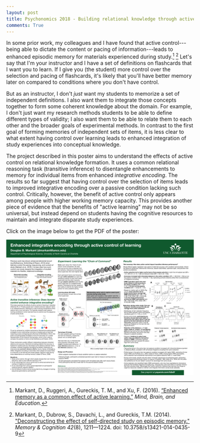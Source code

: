 ```yaml
---
layout: post
title: Psychonomics 2018 - Building relational knowledge through active control
comments: True
---
```


In some prior work, my colleagues and I have found that active control---being able to dictate the content or pacing of information---leads to enhanced episodic memory for materials experienced during study.[^1] [^2] Let's say that I'm your instructor and I have a set of definitions on flashcards that I want you to learn. If I give you (the student) more control over the selection and pacing of flashcards, it's likely that you'll have better memory later on compared to conditions where you don't have control.

But as an instructor, I don't *just* want my students to memorize a set of independent definitions. I also want them to integrate those concepts together to form some coherent knowledge about the domain. For example, I don't just want my research methods students to be able to define different types of validity; I also want them to be able to relate them to each other and the broader goals of experimental methods. In contrast to the first goal of forming memories of independent sets of items, it is less clear to what extent having control over learning leads to enhanced integration of study experiences into conceptual knowledge.

The project described in this poster aims to understand the effects of active control on relational knowledge formation. It uses a common relational reasoning task (transitive inference) to disentangle enhancements to memory for individual items from enhanced *integrative encoding*. The results so far suggest that having control over the selection of items leads to improved integrative encoding over a passive condition lacking such control. Critically, however, the benefit of active control only appears among people with higher working memory capacity. This provides another piece of evidence that the benefits of "active learning" may not be so universal, but instead depend on students having the cognitive resources to maintain and integrate disparate study experiences.

Click on the image below to get the PDF of the poster:

[![psychonomics-poster](/assets/2018_Psychonomics_poster.png)](/assets/2018_Psychonomics_poster.pdf)

[^1]: Markant, D., Ruggeri, A., Gureckis, T. M., and Xu, F. (2016). [“Enhanced memory as a common effect of active learning.”](/assets/MarkantEtAl_MBE2016.pdf) <i>Mind, Brain, and Education.</i>
[^2]: Markant, D., Dubrow, S., Davachi, L., and Gureckis, T.M. (2014). <a href="http://link.springer.com/article/10.3758/s13421-014-0435-9">"Deconstructing the effect of self-directed study on episodic memory."</a> <i>Memory & Cognition 42</i>(8), 1211&mdash;1224. doi: 10.3758/s13421-014-0435-9
